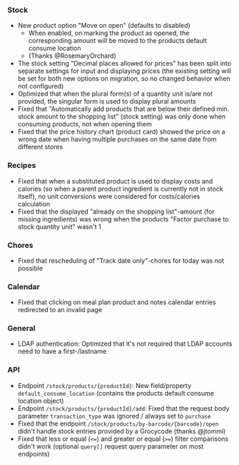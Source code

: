 ### Stock

- New product option "Move on open" (defaults to disabled)
  - When enabled, on marking the product as opened, the corresponding amount will be moved to the products default consume location
  - (Thanks @RosemaryOrchard)
- The stock setting "Decimal places allowed for prices" has been split into separate settings for input and displaying prices (the existing setting will be set for both new options on migration, so no changed behavior when not configured)
- Optimized that when the plural form(s) of a quantity unit is/are not provided, the singular form is used to display plural amounts
- Fixed that "Automatically add products that are below their defined min. stock amount to the shopping list" (stock setting) was only done when consuming products, not when opening them
- Fixed that the price history chart (product card) showed the price on a wrong date when having multiple purchases on the same date from different stores

### Recipes

- Fixed that when a substituted product is used to display costs and calories (so when a parent product ingredient is currently not in stock itself), no unit conversions were considered for costs/calories calculation
- Fixed that the displayed "already on the shopping list"-amount (for missing ingredients) was wrong when the products "Factor purchase to stock quantity unit" wasn't 1

### Chores

- Fixed that rescheduling of "Track date only"-chores for today was not possible

### Calendar

- Fixed that clicking on meal plan product and notes calendar entries redirected to an invalid page

### General

- LDAP authentication: Optimized that it's not required that LDAP accounts need to have a first-/lastname

### API

- Endpoint `/stock/products/{productId}`: New field/property `default_consume_location` (contains the products default consume location object)
- Endpoint `/stock/products/{productId}/add`: Fixed that the request body parameter `transaction_type` was ignored / always set to `purchase`
- Fixed that the endpoint `/stock/products/by-barcode/{barcode}/open` didn't handle stock entries provided by a Grocycode (thanks @jtommi)
- Fixed that less or equal (`<=`) and greater or equal (`>=`) filter comparisons didn't work (optional `query[]` request query parameter on most endpoints)

